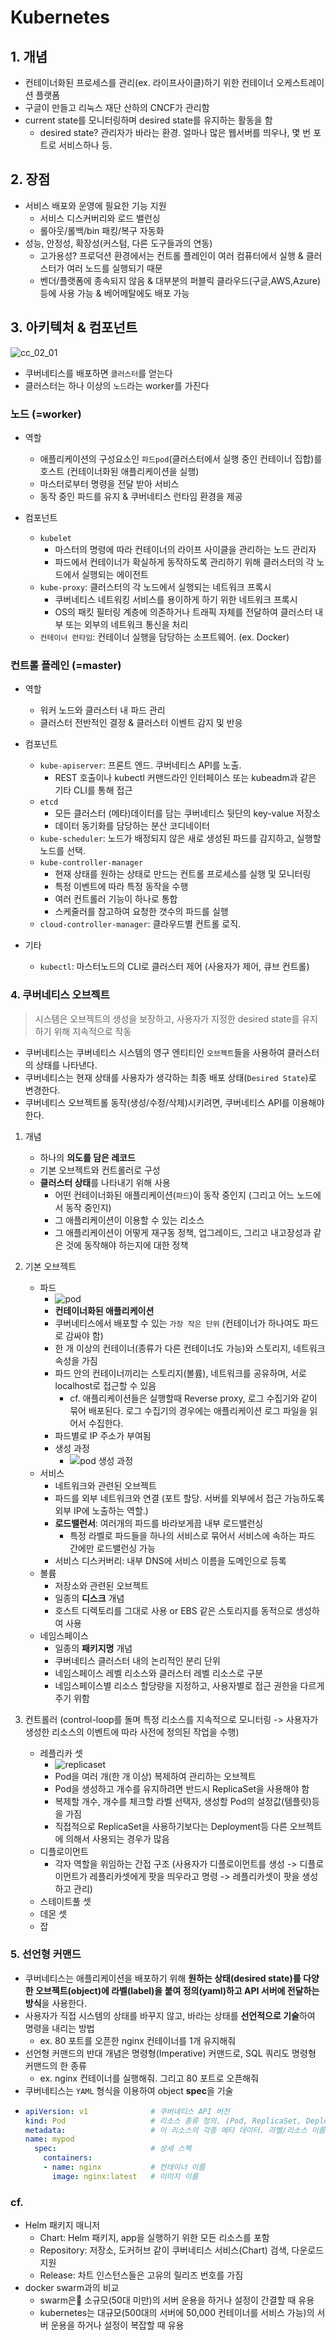 # Kubernetes

## 1. 개념
- 컨테이너화된 프로세스를 관리(ex. 라이프사이클)하기 위한 컨테이너 오케스트레이션 플랫폼
- 구글이 만들고 리눅스 재단 산하의 CNCF가 관리함
- current state를 모니터링하며 desired state를 유지하는 활동을 함
    * desired state? 관리자가 바라는 환경. 얼마나 많은 웹서버를 띄우나, 몇 번 포트로 서비스하나 등.


## 2. 장점
- 서비스 배포와 운영에 필요한 기능 지원
    * 서비스 디스커버리와 로드 밸런싱
    * 롤아웃/롤백/bin 패킹/복구 자동화
- 성능, 안정성, 확장성(커스텀, 다른 도구들과의 연동)
    * 고가용성? 프로덕션 환경에서는 컨트롤 플레인이 여러 컴퓨터에서 실행 & 클러스터가 여러 노드를 실행되기 때문
    * 벤더/플랫폼에 종속되지 않음 & 대부분의 퍼블릭 클라우드(구글,AWS,Azure)등에 사용 가능 & 베어메탈에도 배포 가능


## 3. 아키텍처 & 컴포넌트
![cc_02_01](../images/cc_02_01.svg)

- 쿠버네티스를 배포하면 `클러스터`를 얻는다
- 클러스터는 하나 이상의 `노드`라는 worker를 가진다

### 노드 (=worker)
* 역할
  + 애플리케이션의 구성요소인 `파드pod`(클러스터에서 실행 중인 컨테이너 집합)를 호스트 (컨테이너화된 애플리케이션을 실행)
  + 마스터로부터 명령을 전달 받아 서비스
  + 동작 중인 파드를 유지 & 쿠버네티스 런타임 환경을 제공

* 컴포넌트
  + `kubelet`
     - 마스터의 명령에 따라 컨테이너의 라이프 사이클을 관리하는 노드 관리자
     - 파드에서 컨테이너가 확실하게 동작하도록 관리하기 위해 클러스터의 각 노드에서 실행되는 에이전트
  + `kube-proxy`: 클러스터의 각 노드에서 실행되는 네트워크 프록시
     - 쿠버네티스 네트워킹 서비스를 용이하게 하기 위한 네트워크 프록시
     - OS의 패킷 필터링 계층에 의존하거나 트래픽 자체를 전달하여 클러스터 내부 또는 외부의 네트워크 통신을 처리
  + `컨테이너 런타임`: 컨테이너 실행을 담당하는 소프트웨어. (ex. Docker)


### 컨트롤 플레인 (=master)
* 역할
  + 워커 노드와 클러스터 내 파드 관리
  + 클러스터 전반적인 결정 & 클러스터 이벤트 감지 및 반응

* 컴포넌트
  + `kube-apiserver`: 프론트 엔드. 쿠버네티스 API를 노출.
     - REST 호출이나 kubectl 커맨드라인 인터페이스 또는 kubeadm과 같은 기타 CLI를 통해 접근 
  + `etcd`
     - 모든 클러스터 (메타)데이터를 담는 쿠버네티스 뒷단의 key-value 저장소
     - 데이터 동기화를 담당하는 분산 코디네이터
  + `kube-scheduler`: 노드가 배정되지 않은 새로 생성된 파드를 감지하고, 실행할 노드를 선택.
  + `kube-controller-manager`
     - 현재 상태를 원하는 상태로 만드는 컨트롤 프로세스를 실행 및 모니터링
     - 특정 이벤트에 따라 특정 동작을 수행
     - 여러 컨트롤러 기능이 하나로 통합
     - 스케줄러를 참고하여 요청한 갯수의 파드를 실행
  + `cloud-controller-manager`: 클라우드별 컨트롤 로직.

* 기타
  + `kubectl`: 마스터노드의 CLI로 클러스터 제어 (사용자가 제어, 큐브 컨트롤)


### 4. 쿠버네티스 오브젝트
> 시스템은 오브젝트의 생성을 보장하고, 사용자가 지정한 desired state를 유지하기 위해 지속적으로 작동
- 쿠버네티스는 쿠버네티스 시스템의 영구 엔티티인 `오브젝트`들을 사용하여 클러스터의 상태를 나타낸다.
- 쿠버네티스는 현재 상태를 사용자가 생각하는 최종 배포 상태(`Desired State`)로 변경한다.
- 쿠버네티스 오브젝트롤 동작(생성/수정/삭제)시키려면, 쿠버네티스 API를 이용해야 한다.

1. 개념
    - 하나의 **의도를 담은 레코드**
    - 기본 오브젝트와 컨트롤러로 구성
    - **클러스터 상태**를 나타내기 위해 사용
        - 어떤 컨테이너화된 애플리케이션(`파드`)이 동작 중인지 (그리고 어느 노드에서 동작 중인지)
        - 그 애플리케이션이 이용할 수 있는 리소스
        - 그 애플리케이션이 어떻게 재구동 정책, 업그레이드, 그리고 내고장성과 같은 것에 동작해야 하는지에 대한 정책

2. 기본 오브젝트
    - 파드
        * ![pod](../images/cc_0202_01.png)
        * **컨테이너화된 애플리케이션**
        * 쿠버네티스에서 배포할 수 있는 `가장 작은 단위` (컨테이너가 하나여도 파드로 감싸야 함)
        * 한 개 이상의 컨테이너(종류가 다른 컨테이너도 가능)와 스토리지, 네트워크 속성을 가짐
        * 파드 안의 컨테이너끼리는 스토리지(볼륨), 네트워크를 공유하며, 서로 localhost로 접근할 수 있음
            + cf. 애플리케이션들은 실행할때 Reverse proxy, 로그 수집기와 같이 묶어 배포된다. 로그 수집기의 경우에는 애플리케이션 로그 파일을 읽어서 수집한다. 
        * 파드별로 IP 주소가 부여됨
        * 생성 과정
            + ![pod 생성 과정](../images/cc_0202_03.png)
    - 서비스
        * 네트워크와 관련된 오브젝트
        * 파드를 외부 네트워크와 연결 (포트 할당. 서버를 외부에서 접근 가능하도록 외부 IP에 노출하는 역할.)
        * **로드밸런서**: 여러개의 파드를 바라보게끔 내부 로드밸런싱
            + 특정 라벨로 파드들을 하나의 서비스로 묶어서 서비스에 속하는 파드 간에만 로드밸런싱 가능
        * 서비스 디스커버리: 내부 DNS에 서비스 이름을 도메인으로 등록
    - 볼륨
        * 저장소와 관련된 오브젝트
        * 일종의 **디스크** 개념
        * 호스트 디렉토리를 그대로 사용 or EBS 같은 스토리지를 동적으로 생성하여 사용
    - 네임스페이스
        * 일종의 **패키지명** 개념
        * 쿠버네티스 클러스터 내의 논리적인 분리 단위
        * 네임스페이스 레벨 리소스와 클러스터 레벨 리소스로 구분
        * 네임스페이스별 리소스 할당량을 지정하고, 사용자별로 접근 권한을 다르게 주기 위함

3. 컨트롤러 (control-loop를 돌며 특정 리소스를 지속적으로 모니터링 -> 사용자가 생성한 리소스의 이벤트에 따라 사전에 정의된 작업을 수행)
    - 레플리카 셋
        * ![replicaset](../images/cc_0202_02.png)
        * Pod을 여러 개(한 개 이상) 복제하여 관리하는 오브젝트
        * Pod을 생성하고 개수를 유지하려면 반드시 ReplicaSet을 사용해야 함
        * 복제할 개수, 개수를 체크할 라벨 선택자, 생성할 Pod의 설정값(템플릿)등을 가짐
        * 직접적으로 ReplicaSet을 사용하기보다는 Deployment등 다른 오브젝트에 의해서 사용되는 경우가 많음
    - 디플로이먼트
        * 각자 역할을 위임하는 간접 구조 (사용자가 디플로이먼트를 생성 -> 디플로이먼트가 레플리카셋에게 팟을 띄우라고 명령 -> 레플리카셋이 팟을 생성하고 관리)
    - 스테이트풀 셋
    - 데몬 셋
    - 잡


### 5. 선언형 커맨드
- 쿠버네티스는 애플리케이션을 배포하기 위해 **원하는 상태(desired state)를 다양한 오브젝트(object)에 라벨(label)을 붙여 정의(yaml)하고 API 서버에 전달하는 방식**을 사용한다.
- 사용자가 직접 시스템의 상태를 바꾸지 않고, 바라는 상태를 **선언적으로 기술**하여 명령을 내리는 방법
    * ex. 80 포트를 오픈한 nginx 컨테이너를 1개 유지해줘 
- 선언형 커맨드의 반대 개념은 명령형(Imperative) 커맨드로, SQL 쿼리도 명령형 커맨드의 한 종류
    * ex. nginx 컨테이너를 실행해줘. 그리고 80 포트로 오픈해줘
- 쿠버네티스는 `YAML` 형식을 이용하여 object **spec**을 기술
- ```yaml
  apiVersion: v1              # 쿠버네티스 API 버전
  kind: Pod                   # 리소스 종류 정의. (Pod, ReplicaSet, Deployment, Service, ...)
  metadata:                   # 이 리소스의 각종 메타 데이터. 라벨/리소스 이름
  name: mypod
    spec:                     # 상세 스펙
      containers:
      - name: nginx           # 컨테이너 이름
        image: nginx:latest   # 이미지 이름
  ```


### cf.
- Helm 패키지 매니저
    * Chart: Helm 패키지, app을 실행하기 위한 모든 리소스를 포함
    * Repository: 저장소, 도커허브 같이 쿠버네티스 서비스(Chart) 검색, 다운로드 지원
    * Release: 차트 인스턴스들은 고유의 릴리즈 번호를 가짐
- docker swarm과의 비교
    * swarm은 소규모(50대 미만)의 서버 운용을 하거나 설정이 간결할 때 유용
    * kubernetes는 대규모(500대의 서버에 50,000 컨테이너를 서비스 가능)의 서버 운용을 하거나 설정이 복잡할 때 유용